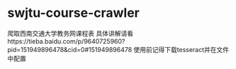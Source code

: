 # swjtu-course-crawler
爬取西南交通大学教务网课程表
具体讲解请看https://tieba.baidu.com/p/9640725960?pid=151949896478&cid=0#151949896478
使用前记得下载tesseract并在文件中配置
